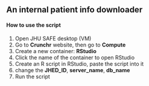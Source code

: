 ## An internal patient info downloader

#### How to use the script
1. Open JHU SAFE desktop (VM)
2. Go to **Crunchr** website, then go to **Compute**
3. Create a new container: **RStudio**
4. Click the name of the container to open RStudio
5. Create an R script in RStudio, paste the script into it
6. change the **JHED_ID**, **server_name**, **db_name**
7. Run the script
